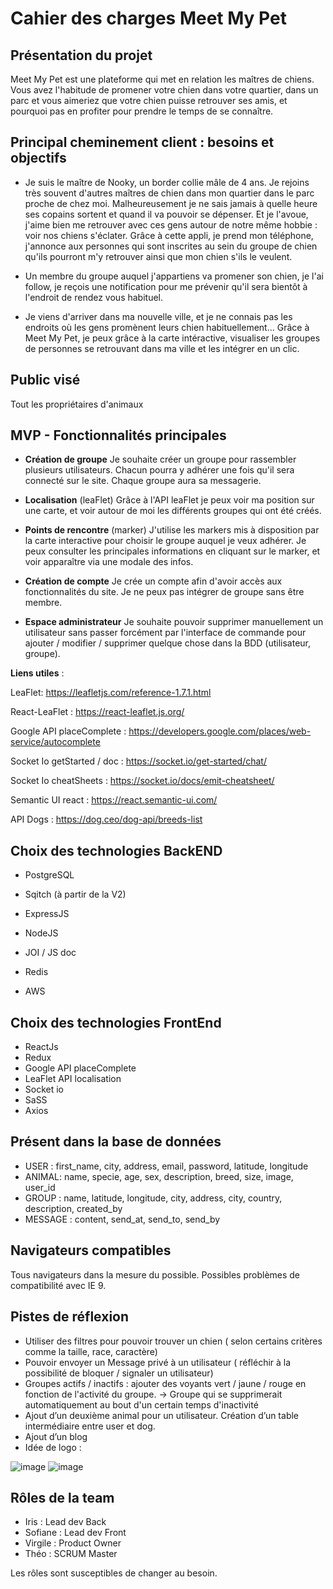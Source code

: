 # Cahier des charges Meet My Pet


## Présentation du projet

<p> Meet My Pet est une plateforme qui met en relation les maîtres de chiens. Vous avez l'habitude de promener votre chien dans votre quartier, dans un parc et vous aimeriez que votre chien puisse retrouver ses amis, et pourquoi pas en profiter pour prendre le temps de se connaître. </p>

## Principal cheminement client : besoins et objectifs

- Je suis le maître de Nooky, un border collie mâle de 4 ans. Je rejoins très souvent d'autres maîtres de chien dans mon quartier dans le parc proche de chez moi.
Malheureusement je ne sais jamais à quelle heure ses copains sortent et quand il va pouvoir se dépenser. Et je l'avoue, j'aime bien me retrouver avec ces gens autour de notre même hobbie : voir nos chiens s'éclater. Grâce à cette appli, je prend mon téléphone, j'annonce aux personnes qui sont inscrites au sein du groupe de chien qu'ils pourront m'y retrouver ainsi que mon chien s'ils le veulent.

- Un membre du groupe auquel j'appartiens va promener son chien, je l'ai follow, je reçois une notification pour me prévenir qu'il sera bientôt à l'endroit de rendez vous habituel.

- Je viens d'arriver dans ma nouvelle ville, et je ne connais pas les endroits où les gens promènent leurs chien habituellement... Grâce à Meet My Pet, je peux grâce à la carte intéractive, visualiser les groupes de personnes se retrouvant dans ma ville et les intégrer en un clic.


## Public visé

Tout les propriétaires d'animaux


## MVP - Fonctionnalités principales

- __Création de groupe__
  Je souhaite créer un groupe pour rassembler plusieurs utilisateurs. Chacun pourra y adhérer une fois qu'il sera connecté sur le site. Chaque groupe aura sa messagerie.

- __Localisation__ (leaFlet)
  Grâce à l'API leaFlet je peux voir ma position sur une carte, et voir autour de moi les différents groupes qui ont été créés.
  
- __Points de rencontre__ (marker)
  J'utilise les markers mis à disposition par la carte interactive pour choisir le groupe auquel je veux adhérer. Je peux consulter les principales informations en cliquant sur le marker, et voir apparaître via une modale des infos.

- __Création de compte__
  Je crée un compte afin d'avoir accès aux fonctionnalités du site. Je ne peux pas intégrer de groupe sans être membre.

- __Espace administrateur__
  Je souhaite pouvoir supprimer manuellement un utilisateur sans passer forcément par l'interface de commande pour ajouter / modifier / supprimer quelque chose dans la BDD (utilisateur, groupe).

__Liens utiles__ :

LeaFlet: https://leafletjs.com/reference-1.7.1.html

React-LeaFlet : https://react-leaflet.js.org/

Google API placeComplete : https://developers.google.com/places/web-service/autocomplete

Socket Io getStarted / doc : https://socket.io/get-started/chat/

Socket Io cheatSheets : https://socket.io/docs/emit-cheatsheet/

Semantic UI react : https://react.semantic-ui.com/

API Dogs : https://dog.ceo/dog-api/breeds-list


## Choix des technologies BackEND

 - PostgreSQL
 - Sqitch (à partir de la V2)
 - ExpressJS
 - NodeJS
 - JOI / JS doc
 - Redis

 - AWS
 

## Choix des technologies FrontEnd

 - ReactJs
 - Redux
 - Google API placeComplete
 - LeaFlet API localisation
 - Socket io
 - SaSS
 - Axios
 

## Présent dans la base de données

 - USER : first_name, city, address, email, password, latitude, longitude
 - ANIMAL: name, specie, age, sex, description, breed, size, image, user_id
 - GROUP : name, latitude, longitude, city, address, city, country, description, created_by
 - MESSAGE : content, send_at, send_to, send_by


## Navigateurs compatibles

Tous navigateurs dans la mesure du possible. 
Possibles problèmes de compatibilité avec IE 9.


## __Pistes de réflexion__ 

- Utiliser des filtres pour pouvoir trouver un chien ( selon certains critères comme la taille, race, caractère)
- Pouvoir envoyer un Message privé à un utilisateur ( réfléchir à la possibilité de bloquer / signaler un utilisateur)
- Groupes actifs / inactifs : ajouter des voyants vert / jaune / rouge en fonction de l'activité du groupe. 
-> Groupe qui se supprimerait automatiquement au bout d'un certain temps d'inactivité
- Ajout d’un deuxième animal pour un utilisateur. Création d’un table intermédiaire entre user et dog.
- Ajout d’un blog
- Idée de logo :

![image](./images/ideeLogo.png)
![image](./images/previewLogo.png)


## Rôles de la team

- Iris : Lead dev Back
- Sofiane : Lead dev Front
- Virgile : Product Owner
- Théo : SCRUM Master

Les rôles sont susceptibles de changer au besoin.
